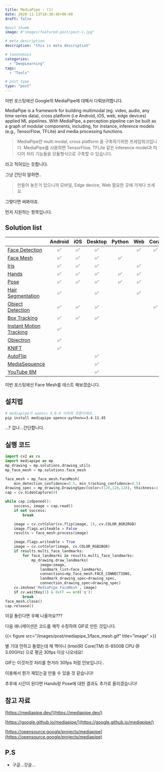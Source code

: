 ```yaml
---
title: MediaPipe - (1)
date: 2020-11-13T18:30:46+06:00
draft: false

#post thumb
image: #"images/featured-post/post-1.jpg"

# meta description
description: "this is meta description"

# taxonomies
categories:
  - "DeepLearning"
tags:
  - "Tools"

# post type
type: "post"
---
```


이번 포스팅에선 Google의 MediaPipe에 대해서 다뤄보려합니다. 

MediaPipe is a framework for building multimodal (eg. video, audio, any time series data), cross platform (i.e Android, iOS, web, edge devices) applied ML pipelines. With MediaPipe, a perception pipeline can be built as a graph of modular components, including, for instance, inference models (e.g., TensorFlow, TFLite) and media processing functions.

> MediaPipe란 multi modal, cross platform 을 구축하기위한 프레임워크입니다. MediaPipe를 사용하면 TensorFlow, TFLite 같은 inference model과 미디어 처리 기능들을 모듈형식으로 구축할 수 있습니다.

라고 적혀있는 듯합니다. 

그냥 간단히 말하면..

> 만들어 놓은거 있으니까 모바일, Edge device, Web 필요한 곳에 가져다 쓰세요.

그렇다면 써봐야죠.

먼저 지원하는 항목입니다. 

## Solution list

<div class="table-wrapper">
<table> <thead> <tr> 
<th style="text-align: left"><a href=""></a></th> 
<th style="text-align: center">Android</th> 
<th style="text-align: center">iOS</th> 
<th style="text-align: center">Desktop</th> 
<th style="text-align: center">Python</th> 
<th style="text-align: center">Web</th> 
<th style="text-align: center">Coral</th> </tr> </thead>
 <tbody> <tr> <td style="text-align: left"><a href="https://google.github.io/mediapipe/solutions/face_detection">Face Detection</a></td> 
 <td style="text-align: center">✅</td> 
 <td style="text-align: center">✅</td> 
 <td style="text-align: center">✅</td> 
 <td style="text-align: center">&nbsp;</td> 
 <td style="text-align: center">✅</td> 
 <td style="text-align: center">✅</td> </tr> 
 <tr> <td style="text-align: left"><a href="https://google.github.io/mediapipe/solutions/face_mesh">Face Mesh</a></td> 
 <td style="text-align: center">✅</td> 
 <td style="text-align: center">✅</td> 
 <td style="text-align: center">✅</td> 
 <td style="text-align: center">✅</td> 
 <td style="text-align: center">&nbsp;</td> 
 <td style="text-align: center">&nbsp;</td> </tr> 
 <tr> <td style="text-align: left"><a href="https://google.github.io/mediapipe/solutions/iris">Iris</a></td> 
 <td style="text-align: center">✅</td> 
 <td style="text-align: center">✅</td> 
 <td style="text-align: center">✅</td> 
 <td style="text-align: center">&nbsp;</td> 
 <td style="text-align: center">✅</td> 
 <td style="text-align: center">&nbsp;</td> </tr> 
 <tr> <td style="text-align: left"><a href="https://google.github.io/mediapipe/solutions/hands">Hands</a></td> 
 <td style="text-align: center">✅</td> 
 <td style="text-align: center">✅</td> 
 <td style="text-align: center">✅</td> 
 <td style="text-align: center">✅</td> 
 <td style="text-align: center">✅</td> 
 <td style="text-align: center">&nbsp;</td> </tr> 
 <tr> <td style="text-align: left"><a href="https://google.github.io/mediapipe/solutions/pose">Pose</a></td> 
 <td style="text-align: center">✅</td> 
 <td style="text-align: center">✅</td> 
 <td style="text-align: center">✅</td> 
 <td style="text-align: center">✅</td> 
 <td style="text-align: center">✅</td> 
 <td style="text-align: center">&nbsp;</td> </tr> 
 <tr> <td style="text-align: left"><a href="https://google.github.io/mediapipe/solutions/hair_segmentation">Hair Segmentation</a></td> 
 <td style="text-align: center">✅</td> 
 <td style="text-align: center">&nbsp;</td> 
 <td style="text-align: center">✅</td> 
 <td style="text-align: center">&nbsp;</td> 
 <td style="text-align: center">✅</td> 
 <td style="text-align: center">&nbsp;</td> </tr> 
 <tr> <td style="text-align: left"><a href="https://google.github.io/mediapipe/solutions/object_detection">Object Detection</a></td> 
 <td style="text-align: center">✅</td> 
 <td style="text-align: center">✅</td> 
 <td style="text-align: center">✅</td> 
 <td style="text-align: center">&nbsp;</td> 
 <td style="text-align: center">&nbsp;</td> 
 <td style="text-align: center">✅</td> </tr> 
 <tr> <td style="text-align: left"><a href="https://google.github.io/mediapipe/solutions/box_tracking">Box Tracking</a></td> 
 <td style="text-align: center">✅</td> 
 <td style="text-align: center">✅</td> 
 <td style="text-align: center">✅</td> 
 <td style="text-align: center">&nbsp;</td> 
 <td style="text-align: center">&nbsp;</td> 
 <td style="text-align: center">&nbsp;</td> </tr> 
 <tr> <td style="text-align: left"><a href="https://google.github.io/mediapipe/solutions/instant_motion_tracking">Instant Motion Tracking</a></td> 
 <td style="text-align: center">✅</td> 
 <td style="text-align: center">&nbsp;</td> 
 <td style="text-align: center">&nbsp;</td> 
 <td style="text-align: center">&nbsp;</td> 
 <td style="text-align: center">&nbsp;</td> 
 <td style="text-align: center">&nbsp;</td> </tr> 
 <tr> <td style="text-align: left"><a href="https://google.github.io/mediapipe/solutions/objectron">Objectron</a></td> 
 <td style="text-align: center">✅</td> 
 <td style="text-align: center">&nbsp;</td> 
 <td style="text-align: center">&nbsp;</td> 
 <td style="text-align: center">&nbsp;</td> 
 <td style="text-align: center">&nbsp;</td> 
 <td style="text-align: center">&nbsp;</td> </tr> 
 <tr> <td style="text-align: left"><a href="https://google.github.io/mediapipe/solutions/knift">KNIFT</a></td> 
 <td style="text-align: center">✅</td> 
 <td style="text-align: center">&nbsp;</td> 
 <td style="text-align: center">&nbsp;</td> 
 <td style="text-align: center">&nbsp;</td> 
 <td style="text-align: center">&nbsp;</td> 
 <td style="text-align: center">&nbsp;</td> </tr> 
 <tr> <td style="text-align: left"><a href="https://google.github.io/mediapipe/solutions/autoflip">AutoFlip</a></td> 
 <td style="text-align: center">&nbsp;</td> 
 <td style="text-align: center">&nbsp;</td> 
 <td style="text-align: center">✅</td> 
 <td style="text-align: center">&nbsp;</td> 
 <td style="text-align: center">&nbsp;</td> 
 <td style="text-align: center">&nbsp;</td> </tr> 
 <tr> <td style="text-align: left"><a href="https://google.github.io/mediapipe/solutions/media_sequence">MediaSequence</a></td> 
 <td style="text-align: center">&nbsp;</td> 
 <td style="text-align: center">&nbsp;</td> 
 <td style="text-align: center">✅</td> 
 <td style="text-align: center">&nbsp;</td> 
 <td style="text-align: center">&nbsp;</td> 
 <td style="text-align: center">&nbsp;</td> </tr> 
 <tr> <td style="text-align: left"><a href="https://google.github.io/mediapipe/solutions/youtube_8m">YouTube 8M</a></td> 
 <td style="text-align: center">&nbsp;</td> 
 <td style="text-align: center">&nbsp;</td> 
 <td style="text-align: center">✅</td> 
 <td style="text-align: center">&nbsp;</td> 
 <td style="text-align: center">&nbsp;</td> 
 <td style="text-align: center">&nbsp;</td> </tr> 
 </tbody> </table></div>



이번 포스팅에선 Face Mesh를 테스트 해보겠습니다. 

## 설치법

```bash
# mediapipe가 opencv 4.0.0 이하와 호환이래요..
pip install mediapipe opencv-python==3.4.11.45
```

...? 겁나...간단합니다.

## 실행 코드

```python
import cv2 as cv
import mediapipe as mp
mp_drawing = mp.solutions.drawing_utils
mp_face_mesh = mp.solutions.face_mesh

face_mesh = mp_face_mesh.FaceMesh(
    min_detection_confidence=0.5, min_tracking_confidence=0.5)
drawing_spec = mp_drawing.DrawingSpec(color=(128,128,128), thickness=1, circle_radius=1)
cap = cv.VideoCapture(0)

while cap.isOpened():
    success, image = cap.read()
    if not success:
        break

    image = cv.cvtColor(cv.flip(image, 1), cv.COLOR_BGR2RGB)
    image.flags.writeable = False
    results = face_mesh.process(image)

    image.flags.writeable = True
    image = cv.cvtColor(image, cv.COLOR_RGB2BGR)
    if results.multi_face_landmarks:
        for face_landmarks in results.multi_face_landmarks:
            mp_drawing.draw_landmarks(
                image=image,
                landmark_list=face_landmarks,
                connections=mp_face_mesh.FACE_CONNECTIONS,
                landmark_drawing_spec=drawing_spec,
                connection_drawing_spec=drawing_spec)
    cv.imshow('MediaPipe FaceMesh', image)
    if cv.waitKey(1) & 0xFF == ord('q'):
        break
face_mesh.close()
cap.release()
```

이걸 돌린다면 우째 나올까요???

다음 애니메이션은 코드를 깨작 수정하여 GIF로 만든 것입니다. 

{{< figure src="/images/post/mediapipe_1/face_mesh.gif" title="image" >}}

별 기대 안하고 돌렸는데 제 맥미니 (Intel(R) Core(TM) i5-8500B CPU @ 3.00GHz) 으로 평균 30fps 이상 나오네요!

GIF는 이것저것 처리를 한거라 30fps 처럼 안보입니다..

이용해서 뭔가 재밌는걸 만들 수 있을 것 같습니다!

추후에 시간이 된다면 Hands랑 Pose에 대한 결과도 추가로 올리겠습니다!

## 참고 자료

[https://mediapipe.dev/](https://mediapipe.dev/)

[https://google.github.io/mediapipe/](https://google.github.io/mediapipe/)

[https://opensource.google/projects/mediapipe](https://opensource.google/projects/mediapipe)

## P.S

- 구글...갓글...
